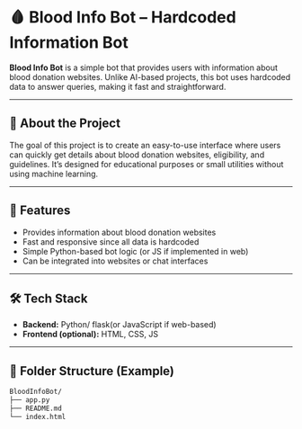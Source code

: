 # 🩸 Blood Info Bot – Hardcoded Information Bot

**Blood Info Bot** is a simple bot that provides users with information about blood donation websites. Unlike AI-based projects, this bot uses hardcoded data to answer queries, making it fast and straightforward.

---

## 🧠 About the Project

The goal of this project is to create an easy-to-use interface where users can quickly get details about blood donation websites, eligibility, and guidelines. It’s designed for educational purposes or small utilities without using machine learning.

---

## 🚀 Features

- Provides information about blood donation websites  
- Fast and responsive since all data is hardcoded  
- Simple Python-based bot logic (or JS if implemented in web)  
- Can be integrated into websites or chat interfaces

---

## 🛠️ Tech Stack

- **Backend:** Python/ flask(or JavaScript if web-based)  
- **Frontend (optional):** HTML, CSS, JS

---

## 📁 Folder Structure (Example)

```bash
BloodInfoBot/
├── app.py
├── README.md
└── index.html
